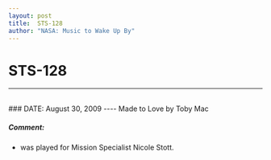 ```yaml
---
layout: post
title:  STS-128
author: "NASA: Music to Wake Up By"
---
```


# STS-128
----
<br/>
### DATE: August 30, 2009
----
Made to Love by Toby Mac

##### Comment:
* was played for Mission Specialist Nicole Stott.
